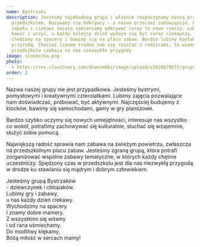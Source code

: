 ```yaml
---
name: Bystrzaki
description: Jesteśmy najmłodszą grupą i właśnie rozpoczynamy naszą przygodę z
  przedszkolem. Nazywamy się Odkrywcy – a nazwa przecież zobowiązuje. Pełni
  zapału i ciekawi świata zamierzamy odkrywać coraz to nowe rzeczy. Lubimy się
  bawić i uczyć, a każdy kolejny dzień wydaje się być coraz ciekawszy. Często
  chodzimy na spacery i bawimy się na placu zabaw. Bardzo lubimy kontakt z
  przyrodą. Chociaż czasem trudno nam się rozstać z rodzicami, to wiemy, że w
  przedszkolu czekają na nas niezwykłe przygody
image: sloneczka.png
photo:
  - https://res.cloudinary.com/dswesmbkz/image/upload/v1620679675/grupy/image_2_tr8lau.png
order: 2
---
```

Nazwa naszej grupy nie jest przypadkowa. Jesteśmy bystrymi,
pomysłowymi i kreatywnymi czterolatkami. Lubimy zajęcia pozwalające
nam doświadczać, próbować, być aktywnymi. Najczęściej budujemy z
klocków, bawimy się samochodami, gamy w gry planszowe. 

Bardzo szybko uczymy się nowych umiejętności, interesuje nas wszystko co
wokół, potrafimy zachowywać się kulturalnie, słuchać się wzajemnie,
służyć sobie pomocą.

Największą radość sprawia nam zabawa na
świeżym powietrzu, zwłaszcza na przedszkolnym placu zabaw. Jesteśmy
zgraną grupą, która potrafi zorganizować wspólne zabawy tematyczne,
w których każdy chętnie uczestniczy. Spędzony czas w przedszkolu jest
dla nas niezwykłą przygodą w drodze ku stawianiu się mądrym i
dobrym człowiekiem.

Jesteśmy grupą Bystrzaków\
\- dziewczynek i chłopaków.\
Lubimy gry i zabawy,\
u nas każdy dzień ciekawy.\
Wychodzimy na spacery\
I znamy dobre maniery.\
Z wszystkimi się witamy\
i od rana uśmiechamy.\
Do modlitwy klękamy,\
Bożą miłość w sercach mamy!
